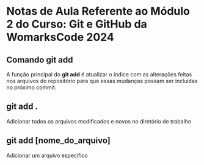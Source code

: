 # Notas de Aula Referente ao Módulo 2 do Curso: Git e GitHub da WomarksCode 2024


## Comando git add

A função principal do **git add** é atualizar o índice com as alterações feitas nos arquivos do repositório para que essas mudanças possam ser incluídas no próximo commit.

## git add . ##
Adicionar todos os arquivos modificados e novos no diretório de trabalho

## git add [nome_do_arquivo] ##
Adicionar um arquivo específico